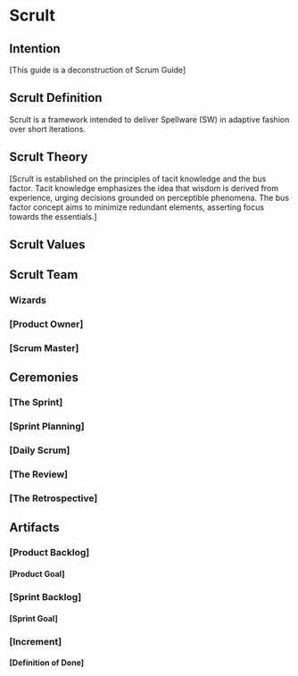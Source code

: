 # Scrult

## Intention

[This guide is a deconstruction of Scrum Guide]

## Scrult Definition

Scrult is a framework intended to deliver Spellware (SW) in adaptive fashion over short iterations.

## Scrult Theory

[Scrult is established on the principles of tacit knowledge and the bus factor. Tacit knowledge emphasizes the idea that wisdom is derived from experience, urging decisions grounded on perceptible phenomena. The bus factor concept aims to minimize redundant elements, asserting focus towards the essentials.]

## Scrult Values

## Scrult Team

### Wizards

### [Product Owner]

### [Scrum Master]

## Ceremonies

### [The Sprint]

### [Sprint Planning]

### [Daily Scrum]

### [The Review]

### [The Retrospective]

## Artifacts

### [Product Backlog]

#### [Product Goal]

### [Sprint Backlog]

#### [Sprint Goal]

### [Increment]

#### [Definition of Done]

